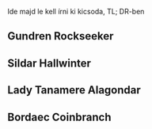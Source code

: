 Ide majd le kell írni ki kicsoda, TL; DR-ben

## Gundren Rockseeker

## Sildar Hallwinter

## Lady Tanamere Alagondar

## Bordaec Coinbranch
